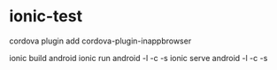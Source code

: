# ionic-test
cordova plugin add cordova-plugin-inappbrowser

ionic build android
ionic run android -l -c -s
ionic serve android -l -c -s